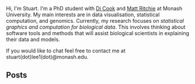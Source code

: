 

Hi, I'm Stuart. I'm a PhD student with [Di Cook](http://dicook.github.io/)
and [Matt Ritchie](http://www.wehi.edu.au/people/matthew-ritchie) at Monash
University. My main interests are in data visualisation, statistical computation, 
and genomics. Currently, my research focuses on _statistical graphics and computation 
for biological data_. This involves thinking about software tools and methods 
that will assist biological scientists in explaining their data and models. 

If you would like to chat feel free to contact me at 
stuart(dot)lee1(dot)@monash.edu.


## Posts 



